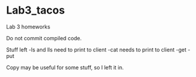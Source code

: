 # Lab3_tacos
Lab 3 homeworks

Do not commit compiled code.

Stuff left
-ls and lls need to print to client
-cat needs to print to client
-get
-put

Copy may be useful for some stuff, so I left it in.
